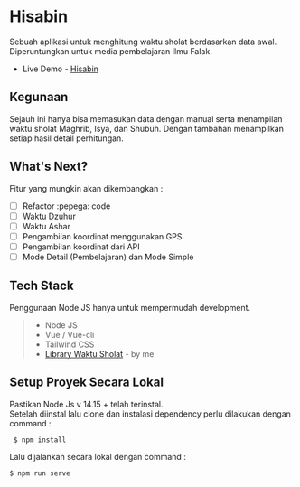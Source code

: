 # Hisabin

Sebuah aplikasi untuk menghitung waktu sholat berdasarkan data awal. Diperuntungkan untuk media pembelajaran Ilmu Falak.

- Live Demo - [Hisabin](https://hisabin.vercel.app/)

## Kegunaan

Sejauh ini hanya bisa memasukan data dengan manual serta menampilan waktu sholat Maghrib, Isya, dan Shubuh. Dengan tambahan menampilkan setiap hasil detail perhitungan.

## What's Next?

Fitur yang mungkin akan dikembangkan :

- [ ] Refactor :pepega: code
- [ ] Waktu Dzuhur
- [ ] Waktu Ashar
- [ ] Pengambilan koordinat menggunakan GPS
- [ ] Pengambilan koordinat dari API
- [ ] Mode Detail (Pembelajaran) dan Mode Simple

## Tech Stack

Penggunaan Node JS hanya untuk mempermudah development.

> - Node JS
> - Vue / Vue-cli
> - Tailwind CSS
> - [Library Waktu Sholat](https://github.com/tikosewads/IslamicPrayerTimes) - by me

## Setup Proyek Secara Lokal

Pastikan Node Js v 14.15 + telah terinstal.  
Setelah diinstal lalu clone dan instalasi dependency perlu dilakukan dengan command :

     $ npm install

Lalu dijalankan secara lokal dengan command :

    $ npm run serve
